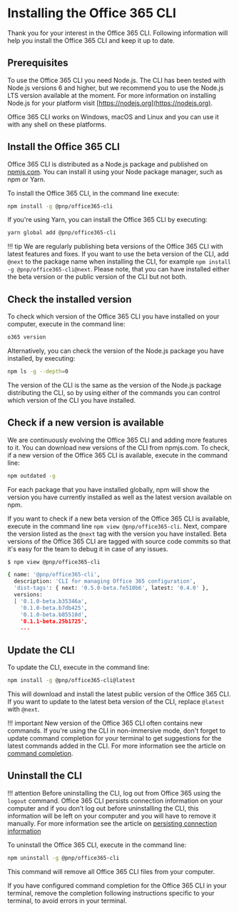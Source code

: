 # Installing the Office 365 CLI

Thank you for your interest in the Office 365 CLI. Following information will help you install the Office 365 CLI and keep it up to date.

## Prerequisites

To use the Office 365 CLI you need Node.js. The CLI has been tested with Node.js versions 6 and higher, but we recommend you to use the Node.js LTS version available at the moment. For more information on installing Node.js for your platform visit [https://nodejs.org](https://nodejs.org).

Office 365 CLI works on Windows, macOS and Linux and you can use it with any shell on these platforms.

## Install the Office 365 CLI

Office 365 CLI is distributed as a Node.js package and published on [npmjs.com](https://www.npmjs.com). You can install it using your Node package manager, such as npm or Yarn.

To install the Office 365 CLI, in the command line execute:

```sh
npm install -g @pnp/office365-cli
```

<script src="https://asciinema.org/a/158191.js" id="asciicast-158191" async></script>

If you're using Yarn, you can install the Office 365 CLI by executing:

```sh
yarn global add @pnp/office365-cli
```

!!! tip
    We are regularly publishing beta versions of the Office 365 CLI with latest features and fixes. If you want to use the beta version of the CLI, add `@next` to the package name when installing the CLI, for example `npm install -g @pnp/office365-cli@next`. Please note, that you can have installed either the beta version or the public version of the CLI but not both.

## Check the installed version

To check which version of the Office 365 CLI you have installed on your computer, execute in the command line:

```sh
o365 version
```

Alternatively, you can check the version of the Node.js package you have installed, by executing:

```sh
npm ls -g --depth=0
```

The version of the CLI is the same as the version of the Node.js package distributing the CLI, so by using either of the commands you can control which version of the CLI you have installed.

## Check if a new version is available

We are continuously evolving the Office 365 CLI and adding more features to it. You can download new versions of the CLI from npmjs.com. To check, if a new version of the Office 365 CLI is available, execute in the command line:

```sh
npm outdated -g
```

For each package that you have installed globally, npm will show the version you have currently installed as well as the latest version available on npm.

If you want to check if a new beta version of the Office 365 CLI is available, execute in the command line `npm view @pnp/office365-cli`. Next, compare the version listed as the `@next` tag with the version you have installed. Beta versions of the Office 365 CLI are tagged with source code commits so that it's easy for the team to debug it in case of any issues.

```sh hl_lines="5"
$ npm view @pnp/office365-cli

{ name: '@pnp/office365-cli',
  description: 'CLI for managing Office 365 configuration',
  'dist-tags': { next: '0.5.0-beta.fe510b6', latest: '0.4.0' },
  versions:
  [ '0.1.0-beta.b35346a',
    '0.1.0-beta.b7db425',
    '0.1.0-beta.b85510d',
    '0.1.1-beta.25b1725',
    ...
```

## Update the CLI

To update the CLI, execute in the command line:

```sh
npm install -g @pnp/office365-cli@latest
```

This will download and install the latest public version of the Office 365 CLI. If you want to update to the latest beta version of the CLI, replace `@latest` with `@next`.

!!! important
    New version of the Office 365 CLI often contains new commands. If you're using the CLI in non-immersive mode, don't forget to update command completion for your terminal to get suggestions for the latest commands added in the CLI. For more information see the article on [command completion](../concepts/completion.md).

## Uninstall the CLI

!!! attention
    Before uninstalling the CLI, log out from Office 365 using the `logout` command. Office 365 CLI persists connection information on your computer and if you don't log out before uninstalling the CLI, this information will be left on your computer and you will have to remove it manually. For more information see the article on [persisting connection information](../concepts/persisting-connection.md)

To uninstall the Office 365 CLI, execute in the command line:

```sh
npm uninstall -g @pnp/office365-cli
```

This command will remove all Office 365 CLI files from your computer.

If you have configured command completion for the Office 365 CLI in your terminal, remove the completion following instructions specific to your terminal, to avoid errors in your terminal.